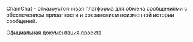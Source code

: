 ChainChat - отказоустойчивая платформа для обмена сообщениями с обеспечением приватности и сохранением неизменной истории сообщений.

[Официальная документация проекта](https://github.com/ChainChat/Documentation/wiki)
